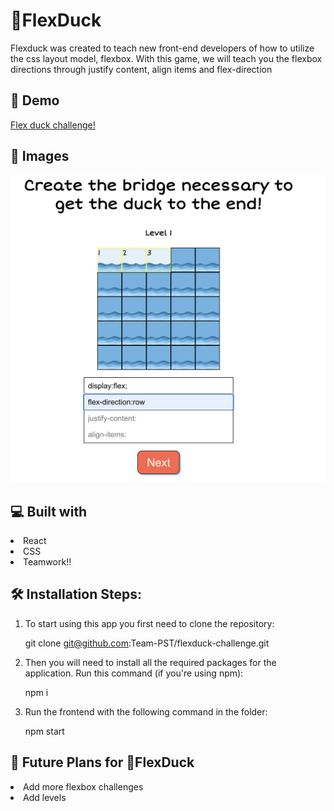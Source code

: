 # 🦆FlexDuck
 Flexduck was created to teach new front-end developers of how to utilize
 the css layout model, flexbox. With this game, we will teach you the
 flexbox directions through justify content, align items and
 flex-direction

## 🚀 Demo

[Flex duck challenge!](https://flexduck-challenge.netlify.app/)

## 📸 Images
![Home page](./src/assets/images/pic02.png "Homepage")
## 💻 Built with
<li>React</li>
<li>CSS</li>
<li>Teamwork!!</li>

## 🛠️ Installation Steps:
1. To start using this app you first need to clone the repository:

    git clone git@github.com:Team-PST/flexduck-challenge.git

2. Then you will need to install all the required packages for the application. Run this command (if you're using npm):

    npm i

3. Run the frontend with the following command in the folder:

    npm start
    

## 🔮 Future Plans for 🦆FlexDuck

<li>Add more flexbox challenges</li>
<li>Add levels</li>
